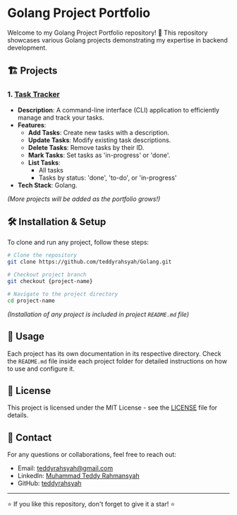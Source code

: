 # Golang Project Portfolio

Welcome to my Golang Project Portfolio repository! 🚀 This repository showcases various Golang projects demonstrating my expertise in backend development.

## 🏗️ Projects

### 1. [Task Tracker](https://roadmap.sh/projects/task-tracker)
- **Description**: A command-line interface (CLI) application to efficiently manage and track your tasks.
- **Features**:
  - **Add Tasks**: Create new tasks with a description.
  - **Update Tasks**: Modify existing task descriptions.
  - **Delete Tasks**: Remove tasks by their ID.
  - **Mark Tasks**: Set tasks as 'in-progress' or 'done'.
  - **List Tasks**:
    - All tasks
    - Tasks by status: 'done', 'to-do', or 'in-progress'
- **Tech Stack**: Golang.

*(More projects will be added as the portfolio grows!)*

## 🛠️ Installation & Setup

To clone and run any project, follow these steps:

```bash
# Clone the repository
git clone https://github.com/teddyrahsyah/Golang.git

# Checkout project branch
git checkout {project-name}

# Navigate to the project directory
cd project-name
```
*(Installation of any project is included in project `README.md` file)*

## 📌 Usage

Each project has its own documentation in its respective directory. Check the `README.md` file inside each project folder for detailed instructions on how to use and configure it.

## 📄 License

This project is licensed under the MIT License - see the [LICENSE](LICENSE) file for details.

## 📧 Contact

For any questions or collaborations, feel free to reach out:
- Email: teddyrahsyah@gmail.com
- LinkedIn: [Muhammad Teddy Rahmansyah](https://www.linkedin.com/in/teddy-rahsyah/)
- GitHub: [teddyrahsyah](https://github.com/teddyrahsyah)
---

⭐ If you like this repository, don't forget to give it a star! ⭐
